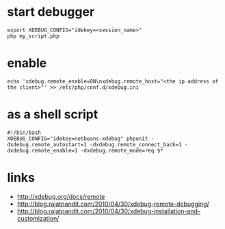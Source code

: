 # start debugger

    export XDEBUG_CONFIG="idekey=<session_name>"
    php my_script.php

# enable

    echo 'xdebug.remote_enable=ON\nxdebug.remote_host="<the ip address of the client>"' >> /etc/php/conf.d/xdebug.ini

# as a shell script

    #!/bin/bash
    XDEBUG_CONFIG="idekey=netbeans-xdebug" phpunit -dxdebug.remote_autostart=1 -dxdebug.remote_connect_back=1 -dxdebug.remote_enable=1 -dxdebug.remote_mode=req $*

# links

* http://xdebug.org/docs/remote
* http://blog.rajatpandit.com/2010/04/30/xdebug-remote-debugging/
* http://blog.rajatpandit.com/2010/04/30/xdebug-installation-and-customization/
